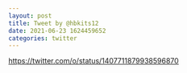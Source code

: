```yaml
--- 
layout: post 
title: Tweet by @hbkits12 
date: 2021-06-23 1624459652 
categories: twitter 
--- 
```

https://twitter.com/o/status/1407711879938596870